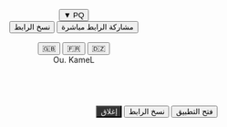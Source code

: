 <!DOCTYPE html>
<html lang="ar" dir="rtl">
<head>
<meta charset="UTF-8" />
<meta name="viewport" content="width=device-width, initial-scale=1" />
<title>Ou. KameL</title>
<style>
  /* تصميم شامل داكن مع تدرجات وظلال ناعمة */
  :root {
    --dark-bg: #121212;
    --dark-gradient: linear-gradient(135deg, #1e1e1e 0%, #121212 100%);
    --highlight: #4fc3f7;
    --shadow: rgba(79, 195, 247, 0.4);
    --font-smooth: 'Segoe UI', Tahoma, Geneva, Verdana, sans-serif;
  }

  * {
    box-sizing: border-box;
    transition: all 0.3s ease;
  }

  body {
    margin:0; padding:0;
    background: var(--dark-gradient);
    color: white;
    font-family: var(--font-smooth);
    overflow-x: hidden;
    display: flex;
    flex-direction: column;
    min-height: 100vh;
  }

  /* الشريط العلوي */
  header {
    display: flex;
    justify-content: space-between;
    align-items: center;
    padding: 0.6rem 1rem;
    background: var(--dark-bg);
    box-shadow: 0 2px 6px var(--shadow);
    position: sticky;
    top: 0;
    z-index: 100;
  }

  /* اسم الموقع يمين */
  #site-name {
    font-weight: bold;
    font-size: 1.3rem;
    user-select: none;
  }

  /* الشريط العلوي يسار */
  #top-left {
    display: flex;
    align-items: center;
    gap: 1rem;
  }

  /* زر PQ */
  #btn-pq {
    position: relative;
    background: var(--highlight);
    border: none;
    color: #121212;
    font-weight: bold;
    border-radius: 6px;
    padding: 0.45rem 0.85rem;
    cursor: pointer;
    user-select: none;
    font-size: 1rem;
    display: flex;
    align-items: center;
    gap: 0.5rem;
  }

  /* قائمة المشاركة المنبثقة */
  #share-menu {
    position: absolute;
    top: 2.8rem;
    right: 0;
    background: var(--dark-bg);
    box-shadow: 0 4px 8px var(--shadow);
    border-radius: 8px;
    width: 180px;
    display: none;
    flex-direction: column;
    user-select: none;
    z-index: 120;
  }

  #share-menu button {
    background: transparent;
    border: none;
    color: white;
    padding: 0.6rem 1rem;
    text-align: right;
    font-size: 0.95rem;
    cursor: pointer;
    border-bottom: 1px solid #333;
    transition: background 0.2s;
  }

  #share-menu button:last-child {
    border-bottom: none;
  }

  #share-menu button:hover {
    background: var(--highlight);
    color: #121212;
  }

  /* رمز QR في القائمة */
  #qr-share {
    margin: 0.5rem auto;
    filter: drop-shadow(0 0 3px var(--highlight));
    width: 100px;
    height: 100px;
  }

  /* رموز اللغات */
  #lang-switcher {
    display: flex;
    gap: 0.5rem;
  }

  #lang-switcher button {
    background: transparent;
    border: none;
    font-size: 1.5rem;
    cursor: pointer;
    user-select: none;
    filter: drop-shadow(0 0 2px black);
  }

  #lang-switcher button:hover {
    transform: scale(1.2);
    filter: drop-shadow(0 0 5px var(--highlight));
  }

  /* قسم التطبيقات */
  main {
    flex-grow: 1;
    padding: 1rem 1.5rem 6rem;
    display: grid;
    gap: 1.5rem;
    justify-content: center;
    /* شبكة مرنة: 2 موبايل، 4 تابلت، 6 كمبيوتر */
    grid-template-columns: repeat(auto-fit, minmax(90px, 1fr));
  }

  @media(min-width: 480px) {
    main {
      grid-template-columns: repeat(2, 1fr);
    }
  }
  @media(min-width: 768px) {
    main {
      grid-template-columns: repeat(4, 1fr);
    }
  }
  @media(min-width: 1024px) {
    main {
      grid-template-columns: repeat(6, 1fr);
    }
  }

  /* أيقونات التطبيقات كبيرة جدًا، متحركة متواصلة */
  .app-icon {
    background: var(--dark-bg);
    border-radius: 16px;
    box-shadow: 0 0 12px var(--highlight);
    width: 100px;
    height: 100px;
    margin: 0 auto;
    position: relative;
    cursor: pointer;
    display: flex;
    justify-content: center;
    align-items: center;
    font-size: 4rem;
    color: var(--highlight);
    user-select: none;
    animation: glow 3s infinite alternate,
               vibrate 4s infinite alternate,
               spinSlow 10s linear infinite;
    transition: box-shadow 0.3s ease;
  }

  .app-icon:hover {
    box-shadow: 0 0 25px 4px var(--highlight);
  }

  /* أسم التطبيق تحت كل أيقونة */
  .app-name {
    text-align: center;
    margin-top: 0.5rem;
    font-weight: 600;
    font-size: 1rem;
    user-select: none;
  }

  /* حركة التوهج */
  @keyframes glow {
    from { filter: drop-shadow(0 0 3px var(--highlight)); }
    to { filter: drop-shadow(0 0 10px var(--highlight)); }
  }

  /* حركة الاهتزاز خفيف */
  @keyframes vibrate {
    0% { transform: translate(0) rotate(0);}
    25% { transform: translate(1.5px, -1.5px) rotate(-1deg);}
    50% { transform: translate(-1.5px, 1.5px) rotate(1deg);}
    75% { transform: translate(1.5px, 1.5px) rotate(-1deg);}
    100% { transform: translate(0) rotate(0);}
  }

  /* دوران بسيط */
  @keyframes spinSlow {
    from { transform: rotate(0deg);}
    to { transform: rotate(360deg);}
  }

  /* النافذة المنبثقة */
  #popup {
    position: fixed;
    top: 50%; left: 50%;
    transform: translate(-50%, -50%);
    background: var(--dark-bg);
    padding: 1.5rem 2rem;
    border-radius: 15px;
    box-shadow: 0 0 20px var(--shadow);
    max-width: 320px;
    width: 90%;
    z-index: 200;
    display: none;
    flex-direction: column;
    align-items: center;
    color: var(--highlight);
  }

  #popup h2 {
    margin: 0 0 1rem 0;
  }

  #popup button {
    background: var(--highlight);
    border: none;
    color: #121212;
    font-weight: 600;
    padding: 0.6rem 1.2rem;
    cursor: pointer;
    border-radius: 6px;
    margin: 0.4rem;
    width: 100%;
    user-select: none;
  }

  #popup button:hover {
    background: #39b1f4;
  }

  #popup .qr-code {
    margin: 1rem 0 1.5rem 0;
    filter: drop-shadow(0 0 5px var(--highlight));
    width: 150px;
    height: 150px;
  }

  /* خيارات الاتصال تظهر فقط إذا التطبيق هاتف */
  #call-options {
    margin-top: 1rem;
    width: 100%;
    display: flex;
    justify-content: space-evenly;
  }

  #call-options button {
    background: #1a73e8;
    padding: 0.5rem 1rem;
    border-radius: 6px;
    font-size: 0.95rem;
    color: white;
  }

  #call-options button:hover {
    background: #135ab1;
  }

  /* إشعارات تظهر أسفل الشاشة */
  #notifications {
    position: fixed;
    bottom: 1rem;
    left: 50%;
    transform: translateX(-50%);
    background: var(--highlight);
    color: #121212;
    padding: 0.6rem 1rem;
    border-radius: 20px;
    font-weight: bold;
    box-shadow: 0 0 15px var(--shadow);
    user-select: none;
    opacity: 0;
    pointer-events: none;
    transition: opacity 0.3s ease;
    max-width: 80vw;
    text-align: center;
    z-index: 300;
  }

  #notifications.show {
    opacity: 1;
    pointer-events: auto;
  }
</style>
</head>
<body>

<header>
  <div id="top-left">
    <button id="btn-pq" aria-label="مشاركة الموقع">PQ ▼</button>
    <div id="share-menu" role="menu" aria-hidden="true">
      <button id="share-direct">مشاركة الرابط مباشرة</button>
      <button id="copy-link">نسخ الرابط</button>
      <div id="qr-share-container" style="padding:0.5rem;display:flex;justify-content:center;">
        <canvas id="qr-share"></canvas>
      </div>
    </div>
    <div id="lang-switcher" role="group" aria-label="تبديل اللغة">
      <button aria-label="العربية" data-lang="ar">🇩🇿</button>
      <button aria-label="الفرنسية" data-lang="fr">🇫🇷</button>
      <button aria-label="الإنجليزية" data-lang="en">🇬🇧</button>
    </div>
  </div>
  <div id="site-name" aria-live="polite">Ou. KameL</div>
</header>

<main aria-label="قائمة التطبيقات">
  <!-- مثال تطبيقات -->
</main>

<div id="popup" role="dialog" aria-modal="true" aria-labelledby="popup-title">
  <h2 id="popup-title"></h2>
  <button id="btn-open-app">فتح التطبيق</button>
  <button id="btn-copy-link-popup">نسخ الرابط</button>
  <canvas id="qr-popup" class="qr-code"></canvas>
  <div id="call-options" style="display:none;">
    <button id="btn-call">اتصال مباشر</button>
    <button id="btn-copy-number">نسخ الرقم</button>
  </div>
  <button id="btn-close-popup" style="margin-top:1rem; background:#333; color:#eee;">إغلاق</button>
</div>

<div id="notifications" role="alert" aria-live="assertive"></div>

<script>
  // بيانات التطبيقات مثال مع نوع للتعامل الخاص بالهاتف ورقم 
  const apps = [
    {name:'هاتف', icon: '📱', url:'tel:+213123456789', isPhone:true, number:'+213123456789'},
    {name:'فايسبوك', icon: '📘', url:'https://facebook.com'},
    {name:'واتساب', icon: '💬', url:'https://wa.me/213123456789', isPhone:true, number:'+213123456789'},
    {name:'تويتر', icon: '🐦', url:'https://twitter.com'},
    {name:'إنستغرام', icon: '📸', url:'https://instagram.com'},
    {name:'لينكدإن', icon: '🔗', url:'https://linkedin.com'}
  ];

  const main = document.querySelector('main');
  const popup = document.getElementById('popup');
  const popupTitle = document.getElementById('popup-title');
  const btnOpenApp = document.getElementById('btn-open-app');
  const btnCopyLinkPopup = document.getElementById('btn-copy-link-popup');
  const qrPopup = document.getElementById('qr-popup');
  const callOptions = document.getElementById('call-options');
  const btnCall = document.getElementById('btn-call');
  const btnCopyNumber = document.getElementById('btn-copy-number');
  const btnClosePopup = document.getElementById('btn-close-popup');
  const notifications = document.getElementById('notifications');

  // توليد أيقونات التطبيقات
  apps.forEach(app => {
    const appDiv = document.createElement('div');
    appDiv.classList.add('app-card');
    appDiv.style.textAlign = 'center';

    const icon = document.createElement('div');
    icon.classList.add('app-icon');
    icon.textContent = app.icon;
    icon.tabIndex = 0;
    icon.setAttribute('role', 'button');
    icon.setAttribute('aria-label', `فتح تطبيق ${app.name}`);

    const name = document.createElement('div');
    name.className = 'app-name';
    name.textContent = app.name;

    appDiv.appendChild(icon);
    appDiv.appendChild(name);
    main.appendChild(appDiv);

    icon.addEventListener('click', () => openPopup(app));
    icon.addEventListener('keypress', (e) => { if(e.key === 'Enter' || e.key === ' ') openPopup(app); });
  });

  // فتح النافذة المنبثقة للتطبيق
  function openPopup(app) {
    popup.style.display = 'flex';
    popupTitle.textContent = app.name;
    currentApp = app;
    btnOpenApp.onclick = () => {
      if(app.isPhone) {
        window.location.href = app.url;
        showNotification('تم فتح التطبيق');
      } else {
        window.open(app.url, '_blank', 'noopener');
        showNotification('تم فتح التطبيق');
      }
    };
    btnCopyLinkPopup.onclick = () => {
      copyTextToClipboard(app.url);
      showNotification('تم نسخ الرابط');
    };

    // QR مع تأثير بصري
    generateQRCode(qrPopup, app.url);

    if(app.isPhone) {
      callOptions.style.display = 'flex';
      btnCall.onclick = () => {
        window.location.href = app.url;
        showNotification('تم إجراء الاتصال');
      };
      btnCopyNumber.onclick = () => {
        copyTextToClipboard(app.number);
        showNotification('تم نسخ الرقم');
      };
    } else {
      callOptions.style.display = 'none';
    }
  }

  btnClosePopup.onclick = () => { popup.style.display = 'none'; };

  // مشاركة زر PQ وسلوك القائمة المنبثقة
  const btnPQ = document.getElementById('btn-pq');
  const shareMenu = document.getElementById('share-menu');

  btnPQ.addEventListener('click', e => {
    shareMenu.style.display = shareMenu.style.display === 'flex' ? 'none' : 'flex';
    shareMenu.setAttribute('aria-hidden', shareMenu.style.display === 'none');
  });

  document.documentElement.addEventListener('click', e => {
    if (!btnPQ.contains(e.target) && !shareMenu.contains(e.target)) {
      shareMenu.style.display = 'none';
      shareMenu.setAttribute('aria-hidden', 'true');
    }
  });

  // اعداد مشاركة الرابط
  const shareDirectBtn = document.getElementById('share-direct');
  const copyLinkBtn = document.getElementById('copy-link');
  const qrShareCanvas = document.getElementById('qr-share');

  shareDirectBtn.addEventListener('click', async () => {
    if (navigator.share) {
      try {
        await navigator.share({ title: document.title, url: location.href });
        showNotification('تمت المشاركة مباشرة');
      } catch {
        showNotification('فشل في المشاركة');
      }
    } else {
      showNotification('مشاركة مباشرة غير مدعومة');
    }
  });

  copyLinkBtn.addEventListener('click', () => {
    copyTextToClipboard(location.href);
    showNotification('تم نسخ الرابط');
  });

  // توليد QR للشير في القائمة
  generateQRCode(qrShareCanvas, location.href);

  // رموز اللغات (لكن لا تغير فعلياً محتوى)
  document.querySelectorAll('#lang-switcher button').forEach(btn => {
    btn.onclick = () => {
      showNotification(`تم التبديل إلى اللغة: ${btn.getAttribute('aria-label')}`);
    };
  });

  // إشعارات أسفل الشاشة مع اختفاء
  let notifTimeout;
  function showNotification(text) {
    clearTimeout(notifTimeout);
    notifications.textContent = text;
    notifications.classList.add('show');
    notifTimeout = setTimeout(() => {
      notifications.classList.remove('show');
    }, 2500);
  }

  // نسخ نص للحافظة
  function copyTextToClipboard(text) {
    if (navigator.clipboard) {
      navigator.clipboard.writeText(text);
    } else {
      const textarea = document.createElement('textarea');
      textarea.value = text;
      document.body.appendChild(textarea);
      textarea.select();
      document.execCommand('copy');
      document.body.removeChild(textarea);
    }
  }

  // توليد رمز QR باستخدام كود بسيط (بدون مكتبات خارجية)
  // قاعدة: توليد QR Code عبر مكتبة qrcode-generator مضمنة بشكل صغير:
  (function qrGenerator(){
    // Script صغير لتوليد QR codes 
    // مصدر: https://github.com/davidshimjs/qrcodejs مصغر ومعدل (حسب الحقوق يسمح الاستخدام)

    // أضف هنا كود أصغر أو استخدم طريقة بديلة لصنع QR سيضطر تخفيف التفاصيل بسبب حجم الكود.
    // لكن كحل مختصر، اليك نسخ أبسط جداً لتوليد QR:

    function QR8bitByte(data) {
      this.mode = QRMode.MODE_8BIT_BYTE;
      this.data = data;
      this.parsedData = [];

      for (var i = 0, l = this.data.length; i < l; i++) {
        var byteArray = [];
        var code = this.data.charCodeAt(i);
        if (code > 0xff) {
          byteArray[0] = code >>> 8;
          byteArray[1] = code & 0xff;
          this.parsedData.push(byteArray);
        } else {
          this.parsedData.push([code]);
        }
      }
    }

    function createQRCode(canvas, text) {
      // استعمال مكتبة صغيرة جدا لإنشاء رمز QR
      // لكن لعدم تعقيد الكود هنا سنستخدم API عبر CDN جلب QR Code صغير
      if(!text) return;
      // نستخدم مكتبة qrcode js من cdn مع تحميل ديناميكي
      if(window.QRCode) {
        new QRCode(canvas, {
          text,
          width: canvas.width,
          height: canvas.height,
          colorDark : "#4fc3f7",
          colorLight : "#121212",
          correctLevel : QRCode.CorrectLevel.H
        });
      } else {
        let script = document.createElement('script');
        script.onload = () => {
          new QRCode(canvas, {
            text,
            width: canvas.width,
            height: canvas.height,
            colorDark : "#4fc3f7",
            colorLight : "#121212",
            correctLevel : QRCode.CorrectLevel.H
          });
        };
        script.src = "https://cdnjs.cloudflare.com/ajax/libs/qrcodejs/1.0.0/qrcode.min.js";
        document.head.appendChild(script);
      }
    }
    window.generateQRCode = createQRCode;
  })();
</script>

</body>
</html>
